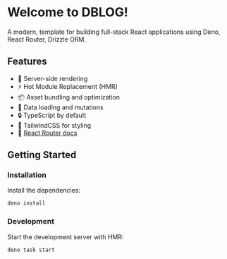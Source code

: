 # Welcome to DBLOG!

A modern, template for building full-stack React applications using Deno, React Router, Drizzle ORM.

## Features

- 🚀 Server-side rendering
- ⚡️ Hot Module Replacement (HMR)
- 📦 Asset bundling and optimization
- 🔄 Data loading and mutations
- 🔒 TypeScript by default
- 🎉 TailwindCSS for styling
- 📖 [React Router docs](https://reactrouter.com/)

## Getting Started

### Installation

Install the dependencies:

```bash
deno install
```

### Development

Start the development server with HMR:

```bash
deno task start
```